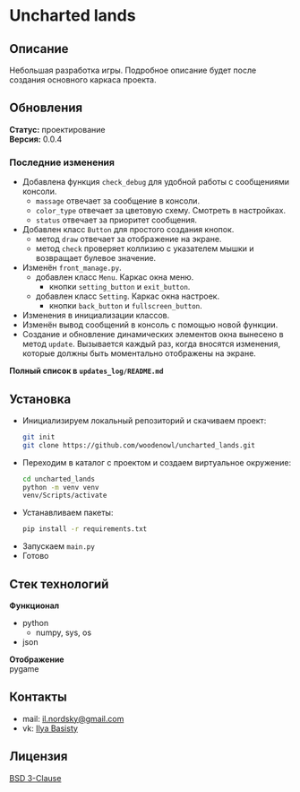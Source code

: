 # Uncharted lands
## Описание
Небольшая разработка игры. Подробное описание будет после создания основного 
каркаса проекта.
## Обновления
**Статус:** проектирование\
**Версия:** 0.0.4
### Последние изменения
- Добавлена функция ```check_debug``` для удобной работы с сообщениями консоли.
  - ```massage``` отвечает за сообщение в консоли.
  - ```color_type``` отвечает за цветовую схему. Смотреть в настройках.
  - ```status``` отвечает за приоритет сообщения. 
- Добавлен класс ```Button``` для простого создания кнопок.
  - метод ```draw``` отвечает за отображение на экране.
  - метод ```check``` проверяет коллизию с указателем мышки и возвращает булевое значение.
- Изменён ```front_manage.py```.
  - добавлен класс ```Menu```. Каркас окна меню.
    - кнопки ```setting_button``` и ```exit_button```.
  - добавлен класс ```Setting```. Каркас окна настроек.
    - кнопки ```back_button``` и ```fullscreen_button```.
- Изменения в инициализации классов.
- Изменён вывод сообщений в консоль с помощью новой функции.
- Создание и обновление динамических элементов окна вынесено в метод ```update```. Вызывается каждый раз, 
  когда вносятся изменения, которые должны быть моментально отображены на экране.

**Полный список в ```updates_log/README.md```**
## Установка
- Инициализируем локальный репозиторий и скачиваем проект:
    ```bash
  git init
  git clone https://github.com/woodenowl/uncharted_lands.git
    ```
- Переходим в каталог с проектом и создаем виртуальное окружение:
    ```bash
  cd uncharted_lands
  python -m venv venv
  venv/Scripts/activate
    ```
- Устанавливаем пакеты:
    ```bash
  pip install -r requirements.txt
    ```
- Запускаем ```main.py```
- Готово

## Стек технологий
**Функционал**
- python 
  - numpy, sys, os
- json

**Отображение**\
pygame


## Контакты
- mail: il.nordsky@gmail.com
- vk: [Ilya Basisty](https://vk.com/ilnord)

## Лицензия
[BSD 3-Clause](https://choosealicense.com/licenses/bsd-3-clause/)
